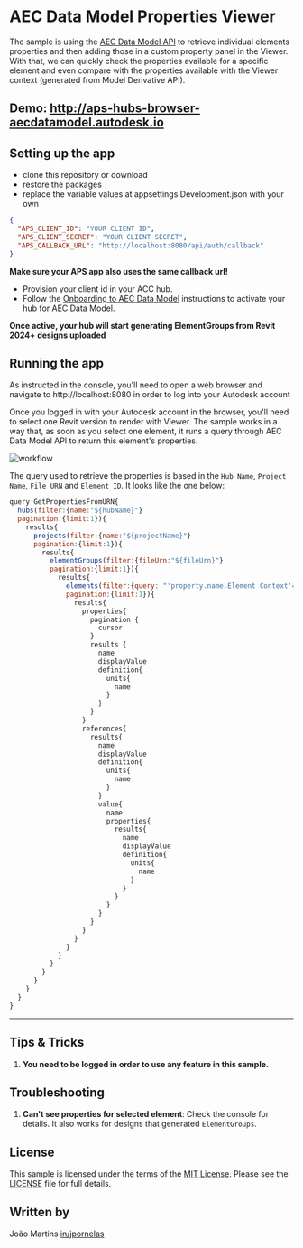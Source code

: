 # AEC Data Model Properties Viewer

The sample is using the [AEC Data Model API](https://aps.autodesk.com/en/docs/aecdatamodel/v1/developers_guide/overview/) to retrieve individual elements properties and then adding those in a custom property panel in the Viewer. With that, we can quickly check the properties available for a specific element and even compare with the properties available with the Viewer context (generated from Model Derivative API).

## Demo: http://aps-hubs-browser-aecdatamodel.autodesk.io

## Setting up the app

- clone this repository or download
- restore the packages
- replace the variable values at appsettings.Development.json with your own

```json
{
  "APS_CLIENT_ID": "YOUR CLIENT ID",
  "APS_CLIENT_SECRET": "YOUR CLIENT SECRET",
  "APS_CALLBACK_URL": "http://localhost:8080/api/auth/callback"
}
```

**Make sure your APS app also uses the same callback url!**

- Provision your client id in your ACC hub.
- Follow the [Onboarding to AEC Data Model](https://aps.autodesk.com/en/docs/aecdatamodel/v1/developers_guide/onboarding/) instructions to activate your hub for AEC Data Model.

**Once active, your hub will start generating ElementGroups from Revit 2024+ designs uploaded**

## Running the app

As instructed in the console, you'll need to open a web browser and navigate to http://localhost:8080 in order to log into your Autodesk account

Once you logged in with your Autodesk account in the browser, you'll need to select one Revit version to render with Viewer.
The sample works in a way that, as soon as you select one element, it runs a query through AEC Data Model API to return this element's properties.

![workflow](./readme/workflow.gif)

The query used to retrieve the properties is based in the `Hub Name`, `Project Name`, `File URN` and `Element ID`.
It looks like the one below:

```js
query GetPropertiesFromURN{
  hubs(filter:{name:"${hubName}"}
  pagination:{limit:1}){
    results{
      projects(filter:{name:"${projectName}"}
      pagination:{limit:1}){
        results{
          elementGroups(filter:{fileUrn:"${fileUrn}"}
          pagination:{limit:1}){
            results{
              elements(filter:{query: "'property.name.Element Context'==Instance and 'property.name.Revit Element ID'==${elementId}"}
              pagination:{limit:1}){
                results{
                  properties{
                    pagination {
                      cursor
                    }
                    results {
                      name
                      displayValue
                      definition{
                        units{
                          name
                        }
                      }
                    }
                  }
                  references{
                    results{
                      name
                      displayValue
                      definition{
                        units{
                          name
                        }
                      }
                      value{
                        name
                        properties{
                          results{
                            name
                            displayValue
                            definition{
                              units{
                                name
                              }
                            }
                          }
                        }
                      }
                    }
                  }
                }
              }
            }
          }
        }
      }
    }
  }
}
```

---

## Tips & Tricks

1. **You need to be logged in order to use any feature in this sample.**

## Troubleshooting

1. **Can't see properties for selected element**: Check the console for details. It also works for designs that generated `ElementGroups`.

## License

This sample is licensed under the terms of the [MIT License](http://opensource.org/licenses/MIT). Please see the [LICENSE](LICENSE) file for full details.

## Written by

João Martins [in/jpornelas](https://linkedin.com/in/jpornelas)

